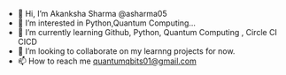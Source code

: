 - 👋 Hi, I’m Akanksha Sharma @asharma05
- 👀 I’m interested in Python,Quantum Computing...
- 🌱 I’m currently learning Github, Python, Quantum Computing , Circle CI CICD
- 💞️ I’m looking to collaborate on my learnng projects for now.
- 📫 How to reach me quantumqbits01@gmail.com

<!---
asharma05/asharma05 is a ✨ special ✨ repository because its `README.md` (this file) appears on your GitHub profile.
You can click the Preview link to take a look at your changes.
--->
